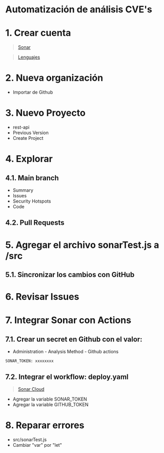 # Automatización de análisis CVE's <!-- omit in toc -->

# 1. Crear cuenta
> [Sonar](https://www.sonarsource.com/products/sonarcloud)

> [Lenguajes](https://docs.sonarsource.com/sonarqube/latest/analyzing-source-code/languages/overview/)

# 2. Nueva organización
- Importar de Github

# 3. Nuevo Proyecto
- rest-api
- Previous Version
- Create Project

# 4. Explorar
## 4.1. Main branch
- Summary
- Issues
- Security Hotspots
- Code
## 4.2. Pull Requests

# 5. Agregar el archivo sonarTest.js a /src
## 5.1. Sincronizar los cambios con GitHub
# 6. Revisar Issues
# 7. Integrar Sonar con Actions
## 7.1. Crear un secret en Github con el valor:
- Administration - Analysis Method - Github actions
```
SONAR_TOKEN: xxxxxxxx
```

## 7.2. Integrar el workflow: deploy.yaml
> [Sonar Cloud](https://github.com/marketplace/actions/sonarcloud-scan)


- Agregar la variable SONAR_TOKEN
- Agregar la variable GITHUB_TOKEN





# 8. Reparar errores
- src/sonarTest.js
- Cambiar "var" por "let"
